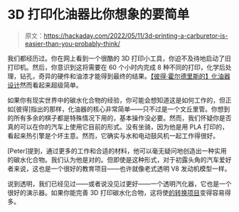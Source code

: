 # 3D 打印化油器比你想象的要简单

> 原文：<https://hackaday.com/2022/05/11/3d-printing-a-carburetor-is-easier-than-you-probably-think/>

我们都经历过。你在网上看到一个很酷的 3D 打印小工具，你迫不及待地启动了旧打印机。然后，你意识到这将需要在 60 个小时内完成 8 种不同的打印，化学后处理，钻孔，奇异的硬件和油漆才能得到最终的结果。[【彼得·霍尔德里斯的】化油器设计](https://www.thedrive.com/news/3d-printing-a-super-basic-carburetor-is-actually-pretty-easy)然而看起来超级简单。

如果你有现实世界中的碳水化合物的经验，你可能会想知道这是如何工作的，但正如[彼得]指出的那样，化油器的核心非常简单——只不过是一个文丘里管。你想到的所有多余的棋子都是特殊情况下用的，基本操作没必要。然而，我们怀疑你是否真的可以在你的汽车上使用它目前的形式。没有坐骑，因为他是用 PLA 打印的，看起来热引擎是个坏主意。然而，它确实与水和电动鼓风机一起工作得很好。

[Peter]提到，通过更多的工作和合适的材料，他可以毫无疑问地创造出一种实用的碳水化合物。我们认为他是对的。但即使是这种形式，对于初露头角的汽车爱好者来说，这也是一个很好的教育项目——也许就像老式透明 V8 发动机模型一样。

说到透明，我们已经见过——或者说没见过更好——一个透明汽化器，它也是一个很好的演示器。如果你能完善 3D 打印碳水化合物，这将使[的转换项目](https://hackaday.com/2020/12/02/fridge-compressor-turned-into-capable-little-four-stroke-engine/)变得容易得多。